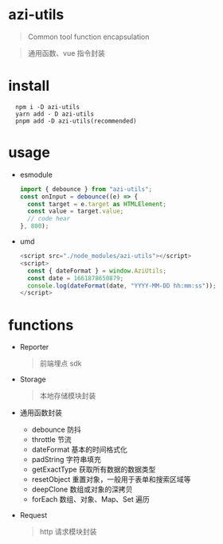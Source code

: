 # azi-utils

> Common tool function encapsulation

> 通用函数、vue 指令封装

# install

```shell
  npm i -D azi-utils
  yarn add - D azi-utils
  pnpm add -D azi-utils(recommended)
```

# usage

- esmodule
  ```ts
  import { debounce } from "azi-utils";
  const onInput = debounce((e) => {
    const target = e.target as HTMLElement;
    const value = target.value;
    // code hear
  }, 800);
  ```
- umd
  ```js
  <script src="./node_modules/azi-utils"></script>
  <script>
    const { dateFormat } = window.AziUtils;
    const date = 1661878650879;
    console.log(dateFormat(date, "YYYY-MM-DD hh:mm:ss"));
  </script>
  ```

# functions

- Reporter

  > 前端埋点 sdk

- Storage

  > 本地存储模块封装

- 通用函数封装

  - debounce 防抖
  - throttle 节流
  - dateFormat 基本的时间格式化
  - padString 字符串填充
  - getExactType 获取所有数据的数据类型
  - resetObject 重置对象，一般用于表单和搜索区域等
  - deepClone 数组或对象的深拷贝
  - forEach 数组、对象、Map、Set 遍历

- Request
  > http 请求模块封装

